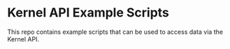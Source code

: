 # Kernel API Example Scripts

This repo contains example scripts that can be used to access data via the Kernel API.
